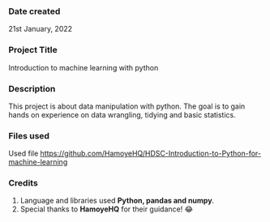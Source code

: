 ### Date created
21st January, 2022

### Project Title
Introduction to machine learning with python
### Description
This project is about data manipulation with python. The goal is to gain hands on
experience on data wrangling, tidying and basic statistics.

### Files used
Used file <https://github.com/HamoyeHQ/HDSC-Introduction-to-Python-for-machine-learning>

### Credits
1.  Language and libraries used **Python, pandas and numpy**.
2.  Special thanks to **HamoyeHQ** for their guidance! :joy:
